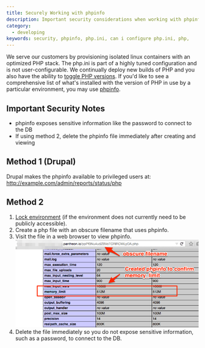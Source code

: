```yaml
---
title: Securely Working with phpinfo
description: Important security considerations when working with phpinfo on your Pantheon site.
category:
  - developing
keywords: security, phpinfo, php.ini, can i configure php.ini, php,
---
```

We serve our customers by provisioning isolated linux containers with an optimized PHP stack. The php.ini is part of a highly tuned configuration and is not user-configurable.
We continually deploy new builds of PHP and you also have the ability to [toggle PHP versions](
https://pantheon.io/docs/articles/sites/settings/toggling-between-php-versions/). If you'd like to see
a comprehensive list of what's installed with the version of PHP in use by a particular environment, you may use [phpinfo](http://php.net/manual/en/function.phpinfo.php).

## **Important Security Notes**

 * phpinfo exposes sensitive information like the password to connect to the DB
 * If using method 2, delete the phpinfo file immediately after creating and viewing


## Method 1 (Drupal)

Drupal makes the phpinfo available to privileged users at: http://example.com/admin/reports/status/php


## Method 2

1. [Lock environment](https://pantheon.io/docs/articles/sites/security/locking-your-site/)  (if the environment does not currently need to be publicly accessible).
2. Create a php file with an obscure filename that uses phpinfo.
3. Visit the file in a web browser to view phpinfo.
 ![obscure-phpinfo-filename](/source/docs/assets/images/obscure-phpinfo-delete-immediately.png)
4. Delete the file immediately so you do not expose sensitive information, such as a password, to connect to the DB.
